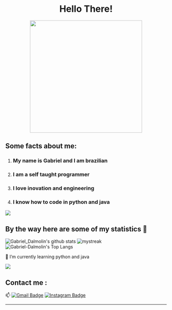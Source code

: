 <h1 align="center">Hello There! </h1>

<p align="center">
  <img src="https://gist.githubusercontent.com/musama619/eb3b00f5a85880bfaa7416d7916d61c5/raw/a9786f37062f2d0ed2dc724823aa66eed8ce883f/hi.gif" width="350">
</p>


<h2> Some facts about me: </h2>
<ol> 
<li> <h3> My name is Gabriel and I am brazilian </h3> </li>
<li> <h3> I am a self taught programmer </h3> </li>
<li> <h3> I love inovation and engineering </h3> </li>
<li> <h3> I know how to code in python and java </h3> </li>
</ol>


<a href="https://www.youtube.com/watch?v=dQw4w9WgXcQ"><img src="https://user-images.githubusercontent.com/73097560/115834477-dbab4500-a447-11eb-908a-139a6edaec5c.gif"></a>

## By the way here are some of my statistics 🚀
![Gabriel_Dalmolin's github stats](https://github-readme-stats.vercel.app/api?username=Gabriel-Dalmolin&show_icons=true&theme=tokyonight)
<img src="https://github-readme-streak-stats.herokuapp.com/?user=Gabriel-Dalmolin&theme=tokyonight" alt="mystreak"/>
![Gabriel-Dalmolin's Top Langs](https://github-readme-stats.vercel.app/api/top-langs/?username=Gabriel-Dalmolin&theme=tokyonight&layout=compact)

🌱 I’m currently learning python and java

<a href="https://www.youtube.com/watch?v=dQw4w9WgXcQ"><img src="https://user-images.githubusercontent.com/73097560/115834477-dbab4500-a447-11eb-908a-139a6edaec5c.gif"></a>

## Contact me : 
📫 [![Gmail Badge](https://img.shields.io/badge/-gabrielsomacaldalmolin@gmail.com-blue?style=flat-roundedrectangle&logo=Gmail&logoColor=white&link=mailto:gabrielsomacaldalmolin@gmail.com)](gabrielsomacaldalmolin@gmail.com)
[![Instagram Badge](https://img.shields.io/badge/-_gabrieldalmolin-E4405F?style=flat-roundedrectangle&logo=instagram&logoColor=white&link=https://www.instagram.com/_gabrieldalmolin/)](https://www.instagram.com/_gabrieldalmolin/)

------
